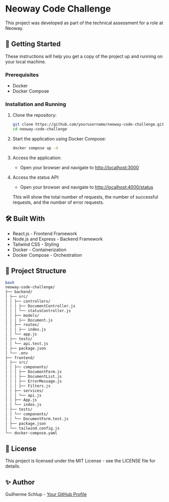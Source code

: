 # Neoway Code Challenge

This project was developed as part of the technical assessment for a role at Neoway.

## 🚀 Getting Started

These instructions will help you get a copy of the project up and running on your local machine.

### Prerequisites

- Docker
- Docker Compose

### Installation and Running

1. Clone the repository:

   ```bash
   git clone https://github.com/yourusername/neoway-code-challenge.git
   cd neoway-code-challenge
   ```

2. Start the application using Docker Compose:

   ```bash
   docker compose up -d
   ```

3. Access the application:
   - Open your browser and navigate to [http://localhost:3000](http://localhost:3000)

4. Access the status API:
   - Open your browser and navigate to [http://localhost:4000/status](http://localhost:4000/status)

   This will show the total number of requests, the number of successful requests, and the number of error requests.

## 🛠️ Built With

- React.js - Frontend Framework
- Node.js and Express - Backend Framework
- Tailwind CSS - Styling
- Docker - Containerization
- Docker Compose - Orchestration

## 📝 Project Structure

```bash
bash
neoway-code-challenge/
├── backend/
│ ├── src/
│ │ ├── controllers/
│ │ │ ├── DocumentController.js
│ │ │ └── statusController.js
│ │ ├── models/
│ │ │ ├── Document.js
│ │ ├── routes/
│ │ │ ├── index.js
│ │ └── app.js
│ ├── tests/
│ │ └── api.test.js
│ ├── package.json
│ └── .env
├── frontend/
│ ├── src/
│ │ ├── components/
│ │ │ ├── DocumentForm.js
│ │ │ ├── DocumentList.js
│ │ │ ├── ErrorMessage.js
│ │ │ ├── Filters.js
│ │ ├── services/
│ │ │ └── api.js
│ │ ├── App.js
│ │ └── index.js
│ ├── tests/
│ │ └── components/
│ │ └── DocumentForm.test.js
│ ├── package.json
│ └── tailwind.config.js
└── docker-compose.yaml
```

## 📄 License

This project is licensed under the MIT License - see the LICENSE file for details.

## ✨ Author

Guilherme Schlup - [Your GitHub Profile](https://github.com/gschlup)
